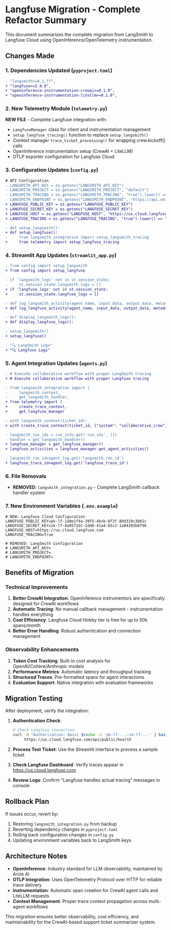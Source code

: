 # Langfuse Migration - Complete Refactor Summary

This document summarizes the complete migration from LangSmith to Langfuse Cloud using OpenInference/OpenTelemetry instrumentation.

## Changes Made

### 1. Dependencies Updated (`pyproject.toml`)

```diff
- "langsmith>=0.1.77",
+ "langfuse>=2.0.0",
+ "openinference-instrumentation-crewai>=0.1.0",
+ "openinference-instrumentation-litellm>=0.1.0",
```

### 2. New Telemetry Module (`telemetry.py`)

**NEW FILE** - Complete Langfuse integration with:
- `LangfuseManager` class for client and instrumentation management
- `setup_langfuse_tracing()` function to replace `setup_langsmith()`
- Context manager `trace_ticket_processing()` for wrapping crew.kickoff() calls
- OpenInference instrumentation setup (CrewAI + LiteLLM)
- OTLP exporter configuration for Langfuse Cloud

### 3. Configuration Updates (`config.py`)

```diff
# API Configuration
- LANGSMITH_API_KEY = os.getenv("LANGSMITH_API_KEY")
- LANGSMITH_PROJECT = os.getenv("LANGSMITH_PROJECT", "default")
- LANGSMITH_TRACING = os.getenv("LANGSMITH_TRACING", "true").lower() == "true"
- LANGSMITH_ENDPOINT = os.getenv("LANGSMITH_ENDPOINT", "https://api.smith.langchain.com")
+ LANGFUSE_PUBLIC_KEY = os.getenv("LANGFUSE_PUBLIC_KEY")
+ LANGFUSE_SECRET_KEY = os.getenv("LANGFUSE_SECRET_KEY")
+ LANGFUSE_HOST = os.getenv("LANGFUSE_HOST", "https://us.cloud.langfuse.com")
+ LANGFUSE_TRACING = os.getenv("LANGFUSE_TRACING", "true").lower() == "true"

- def setup_langsmith():
+ def setup_langfuse():
-     from langsmith_integration import setup_langsmith_tracing
+     from telemetry import setup_langfuse_tracing
```

### 4. Streamlit App Updates (`streamlit_app.py`)

```diff
- from config import setup_langsmith
+ from config import setup_langfuse

- if 'langsmith_logs' not in st.session_state:
-     st.session_state.langsmith_logs = []
+ if 'langfuse_logs' not in st.session_state:
+     st.session_state.langfuse_logs = []

- def log_langsmith_activity(agent_name, input_data, output_data, metadata=None):
+ def log_langfuse_activity(agent_name, input_data, output_data, metadata=None):

- def display_langsmith_logs():
+ def display_langfuse_logs():

- setup_langsmith()
+ setup_langfuse()

- "🔍 LangSmith Logs"
+ "🔍 Langfuse Logs"
```

### 5. Agent Integration Updates (`agents.py`)

```diff
- # Execute collaborative workflow with proper LangSmith tracing
+ # Execute collaborative workflow with proper Langfuse tracing

- from langsmith_integration import (
-     langsmith_context,
-     get_langsmith_handler,
+ from telemetry import (
+     create_trace_context,
+     get_langfuse_manager

- with langsmith_context(ticket_id):
+ with create_trace_context(ticket_id, {"system": "collaborative_crew"}):

- langsmith_run_ids = run_info.get('run_ids', [])
- handler = get_langsmith_handler()
+ langfuse_manager = get_langfuse_manager()
+ langfuse_activities = langfuse_manager.get_agent_activities()

- langsmith_run_id=agent_log.get('langsmith_run_id')
+ langfuse_trace_id=agent_log.get('langfuse_trace_id')
```

### 6. File Removals

- **REMOVED**: `langsmith_integration.py` - Complete LangSmith callback handler system

### 7. New Environment Variables (`.env.example`)

```env
# NEW: Langfuse Cloud Configuration
LANGFUSE_PUBLIC_KEY=pk-lf-1a0e1f4a-39f5-4bcb-8f2f-8dd319c3b81c
LANGFUSE_SECRET_KEY=sk-lf-4a9572dc-2dd6-41a4-b5c2-1a04393b879b
LANGFUSE_HOST=https://us.cloud.langfuse.com
LANGFUSE_TRACING=true

# REMOVED: LangSmith Configuration
# LANGSMITH_API_KEY=
# LANGSMITH_PROJECT=
# LANGSMITH_ENDPOINT=
```

## Benefits of Migration

### Technical Improvements
1. **Better CrewAI Integration**: OpenInference instrumentors are specifically designed for CrewAI workflows
2. **Automatic Tracing**: No manual callback management - instrumentation handles everything
3. **Cost Efficiency**: Langfuse Cloud Hobby tier is free for up to 50k spans/month
4. **Better Error Handling**: Robust authentication and connection management

### Observability Enhancements  
1. **Token Cost Tracking**: Built-in cost analysis for OpenAI/Cohere/Anthropic models
2. **Performance Metrics**: Automatic latency and throughput tracking
3. **Structured Traces**: Pre-formatted spans for agent interactions
4. **Evaluation Support**: Native integration with evaluation frameworks

## Migration Testing

After deployment, verify the integration:

1. **Authentication Check**:
   ```bash
   # Check Langfuse connection
   curl -H "Authorization: Basic $(echo -n 'pk-lf-...:sk-lf-...' | base64)" \
        https://us.cloud.langfuse.com/api/public/health
   ```

2. **Process Test Ticket**: Use the Streamlit interface to process a sample ticket
3. **Check Langfuse Dashboard**: Verify traces appear in https://us.cloud.langfuse.com
4. **Review Logs**: Confirm "Langfuse handles actual tracing" messages in console

## Rollback Plan

If issues occur, revert by:
1. Restoring `langsmith_integration.py` from backup
2. Reverting dependency changes in `pyproject.toml`  
3. Rolling back configuration changes in `config.py`
4. Updating environment variables back to LangSmith keys

## Architecture Notes

- **OpenInference**: Industry standard for LLM observability, maintained by Arize AI
- **OTLP Integration**: Uses OpenTelemetry Protocol over HTTP for reliable trace delivery
- **Instrumentation**: Automatic span creation for CrewAI agent calls and LiteLLM requests
- **Context Management**: Proper trace context propagation across multi-agent workflows

This migration ensures better observability, cost efficiency, and maintainability for the CrewAI-based support ticket summarizer system.